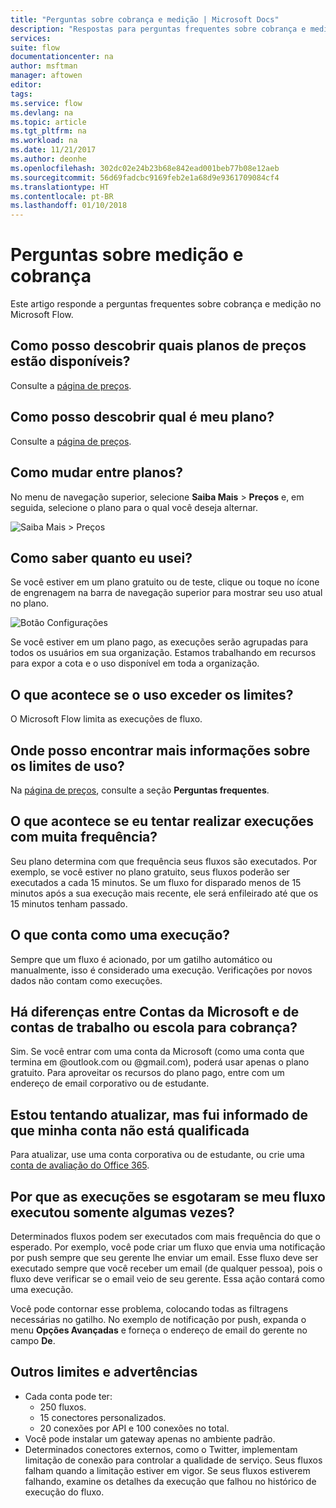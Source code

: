 ```yaml
---
title: "Perguntas sobre cobrança e medição | Microsoft Docs"
description: "Respostas para perguntas frequentes sobre cobrança e medição no Microsoft Flow"
services: 
suite: flow
documentationcenter: na
author: msftman
manager: aftowen
editor: 
tags: 
ms.service: flow
ms.devlang: na
ms.topic: article
ms.tgt_pltfrm: na
ms.workload: na
ms.date: 11/21/2017
ms.author: deonhe
ms.openlocfilehash: 302dc02e24b23b68e842ead001beb77b08e12aeb
ms.sourcegitcommit: 56d69fadcbc9169feb2e1a68d9e9361709084cf4
ms.translationtype: HT
ms.contentlocale: pt-BR
ms.lasthandoff: 01/10/2018
---
```

# <a name="billing-and-metering-questions"></a>Perguntas sobre medição e cobrança

Este artigo responde a perguntas frequentes sobre cobrança e medição no Microsoft Flow.

## <a name="where-can-i-find-out-what-pricing-plans-are-available"></a>Como posso descobrir quais planos de preços estão disponíveis?

Consulte a [página de preços](https://flow.microsoft.com/pricing/).

## <a name="where-can-i-find-out-what-my-plan-is"></a>Como posso descobrir qual é meu plano?

Consulte a [página de preços](https://flow.microsoft.com/pricing/).

## <a name="how-do-i-switch-plans"></a>Como mudar entre planos?

No menu de navegação superior, selecione **Saiba Mais** > **Preços** e, em seguida, selecione o plano para o qual você deseja alternar.

![Saiba Mais > Preços](./media/billing-questions/learn-pricing.png)

## <a name="how-do-i-know-how-much-ive-used"></a>Como saber quanto eu usei?

Se você estiver em um plano gratuito ou de teste, clique ou toque no ícone de engrenagem na barra de navegação superior para mostrar seu uso atual no plano. 

![Botão Configurações](./media/billing-questions/settings.png)

Se você estiver em um plano pago, as execuções serão agrupadas para todos os usuários em sua organização. Estamos trabalhando em recursos para expor a cota e o uso disponível em toda a organização.

## <a name="what-happens-if-my-usage-exceeds-the-limits"></a>O que acontece se o uso exceder os limites?

O Microsoft Flow limita as execuções de fluxo.

## <a name="where-can-i-find-more-information-regarding-the-usage-limits"></a>Onde posso encontrar mais informações sobre os limites de uso?

Na [página de preços](https://flow.microsoft.com/pricing/), consulte a seção **Perguntas frequentes**.

## <a name="what-happens-if-i-try-to-execute-runs-too-frequently"></a>O que acontece se eu tentar realizar execuções com muita frequência?

Seu plano determina com que frequência seus fluxos são executados. Por exemplo, se você estiver no plano gratuito, seus fluxos poderão ser executados a cada 15 minutos. Se um fluxo for disparado menos de 15 minutos após a sua execução mais recente, ele será enfileirado até que os 15 minutos tenham passado.

## <a name="what-counts-as-a-run"></a>O que conta como uma execução?

Sempre que um fluxo é acionado, por um gatilho automático ou manualmente, isso é considerado uma execução. Verificações por novos dados não contam como execuções.

## <a name="are-there-differences-between-microsoft-accounts-and-work-or-school-accounts-for-billing"></a>Há diferenças entre Contas da Microsoft e de contas de trabalho ou escola para cobrança?

Sim. Se você entrar com uma conta da Microsoft (como uma conta que termina em @outlook.com ou @gmail.com), poderá usar apenas o plano gratuito. Para aproveitar os recursos do plano pago, entre com um endereço de email corporativo ou de estudante.

## <a name="im-trying-to-upgrade-but-im-told-my-account-isnt-eligible"></a>Estou tentando atualizar, mas fui informado de que minha conta não está qualificada

Para atualizar, use uma conta corporativa ou de estudante, ou crie uma [conta de avaliação do Office 365](https://powerbi.microsoft.com/documentation/powerbi-admin-signing-up-for-power-bi-with-a-new-office-365-trial/).

## <a name="why-did-i-run-out-of-runs-when-my-flow-only-ran-a-few-times"></a>Por que as execuções se esgotaram se meu fluxo executou somente algumas vezes?

Determinados fluxos podem ser executados com mais frequência do que o esperado. Por exemplo, você pode criar um fluxo que envia uma notificação por push sempre que seu gerente lhe enviar um email. Esse fluxo deve ser executado sempre que você receber um email (de qualquer pessoa), pois o fluxo deve verificar se o email veio de seu gerente. Essa ação contará como uma execução.

Você pode contornar esse problema, colocando todas as filtragens necessárias no gatilho. No exemplo de notificação por push, expanda o menu **Opções Avançadas** e forneça o endereço de email do gerente no campo **De**.

## <a name="other-limits-and-caveats"></a>Outros limites e advertências

* Cada conta pode ter:
  * 250 fluxos.
  * 15 conectores personalizados.
  * 20 conexões por API e 100 conexões no total.
* Você pode instalar um gateway apenas no ambiente padrão.
* Determinados conectores externos, como o Twitter, implementam limitação de conexão para controlar a qualidade de serviço. Seus fluxos falham quando a limitação estiver em vigor. Se seus fluxos estiverem falhando, examine os detalhes da execução que falhou no histórico de execução do fluxo.
